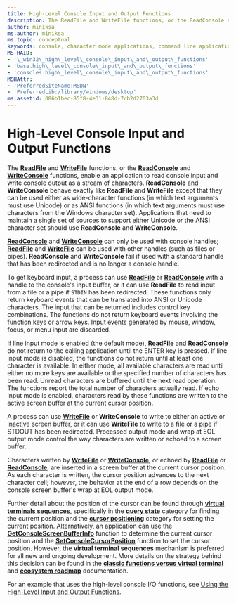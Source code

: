 ```yaml
---
title: High-Level Console Input and Output Functions
description: The ReadFile and WriteFile functions, or the ReadConsole and WriteConsole functions, enable an application to read console input and write console output as a stream of characters.
author: miniksa
ms.author: miniksa
ms.topic: conceptual
keywords: console, character mode applications, command line applications, terminal applications, console api
MS-HAID:
- '\_win32\_high\_level\_console\_input\_and\_output\_functions'
- 'base.high\_level\_console\_input\_and\_output\_functions'
- 'consoles.high\_level\_console\_input\_and\_output\_functions'
MSHAttr:
- 'PreferredSiteName:MSDN'
- 'PreferredLib:/library/windows/desktop'
ms.assetid: 086b1bec-85f8-4e31-848d-7cb2d2703a3d
---
```


# High-Level Console Input and Output Functions

The [**ReadFile**](/windows/win32/api/fileapi/nf-fileapi-readfile) and [**WriteFile**](/windows/win32/api/fileapi/nf-fileapi-writefile) functions, or the [**ReadConsole**](readconsole.md) and [**WriteConsole**](writeconsole.md) functions, enable an application to read console input and write console output as a stream of characters. **ReadConsole** and **WriteConsole** behave exactly like **ReadFile** and **WriteFile** except that they can be used either as wide-character functions (in which text arguments must use Unicode) or as ANSI functions (in which text arguments must use characters from the Windows character set). Applications that need to maintain a single set of sources to support either Unicode or the ANSI character set should use **ReadConsole** and **WriteConsole**.

[**ReadConsole**](readconsole.md) and [**WriteConsole**](writeconsole.md) can only be used with console handles; [**ReadFile**](/windows/win32/api/fileapi/nf-fileapi-readfile) and [**WriteFile**](/windows/win32/api/fileapi/nf-fileapi-writefile) can be used with other handles (such as files or pipes). **ReadConsole** and **WriteConsole** fail if used with a standard handle that has been redirected and is no longer a console handle.

To get keyboard input, a process can use [**ReadFile**](/windows/win32/api/fileapi/nf-fileapi-readfile) or [**ReadConsole**](readconsole.md) with a handle to the console's input buffer, or it can use **ReadFile** to read input from a file or a pipe if `STDIN` has been redirected. These functions only return keyboard events that can be translated into ANSI or Unicode characters. The input that can be returned includes control key combinations. The functions do not return keyboard events involving the function keys or arrow keys. Input events generated by mouse, window, focus, or menu input are discarded.

If line input mode is enabled (the default mode), [**ReadFile**](/windows/win32/api/fileapi/nf-fileapi-readfile) and [**ReadConsole**](readconsole.md) do not return to the calling application until the ENTER key is pressed. If line input mode is disabled, the functions do not return until at least one character is available. In either mode, all available characters are read until either no more keys are available or the specified number of characters has been read. Unread characters are buffered until the next read operation. The functions report the total number of characters actually read. If echo input mode is enabled, characters read by these functions are written to the active screen buffer at the current cursor position.

A process can use [**WriteFile**](/windows/win32/api/fileapi/nf-fileapi-writefile) or **WriteConsole** to write to either an active or inactive screen buffer, or it can use **WriteFile** to write to a file or a pipe if STDOUT has been redirected. Processed output mode and wrap at EOL output mode control the way characters are written or echoed to a screen buffer.

Characters written by [**WriteFile**](/windows/win32/api/fileapi/nf-fileapi-writefile) or [**WriteConsole**](writeconsole.md), or echoed by [**ReadFile**](/windows/win32/api/fileapi/nf-fileapi-readfile) or [**ReadConsole**](readconsole.md), are inserted in a screen buffer at the current cursor position. As each character is written, the cursor position advances to the next character cell; however, the behavior at the end of a row depends on the console screen buffer's wrap at EOL output mode.

Further detail about the position of the cursor can be found through **[virtual terminals sequences](console-virtual-terminal-sequences.md)**, specifically in the **[query state](console-virtual-terminal-sequences.md#query-state)** category for finding the current position and the **[cursor positioning](console-virtual-terminal-sequences.md#cursor-positioning)** category for setting the current position. Alternatively, an application can use the [**GetConsoleScreenBufferInfo**](getconsolescreenbufferinfo.md) function to determine the current cursor position and the [**SetConsoleCursorPosition**](setconsolecursorposition.md) function to set the cursor position. However, the **virtual terminal sequences** mechanism is preferred for all new and ongoing development. More details on the strategy behind this decision can be found in the **[classic functions versus virtual terminal](classic-vs-vt.md)** and **[ecosystem roadmap](ecosystem-roadmap.md)** documentation.

For an example that uses the high-level console I/O functions, see [Using the High-Level Input and Output Functions](using-the-high-level-input-and-output-functions.md).